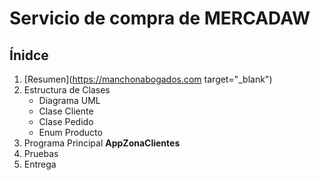 # Servicio de compra de MERCADAW

## Ínidce
1. [Resumen](https://manchonabogados.com target="_blank")
2. Estructura de Clases
   - Diagrama UML
   - Clase Cliente
   - Clase Pedido
   - Enum Producto
4. Programa Principal **AppZonaClientes**
5. Pruebas
6. Entrega
